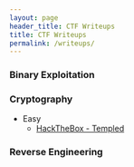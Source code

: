 ```yaml
---
layout: page
header_title: CTF Writeups
title: CTF Writeups
permalink: /writeups/
---
```


### Binary Exploitation

### Cryptography
- Easy
    - [HackTheBox - Templed](./writeups/hackthebox/cryptography/Templed/Templed.md)

### Reverse Engineering
